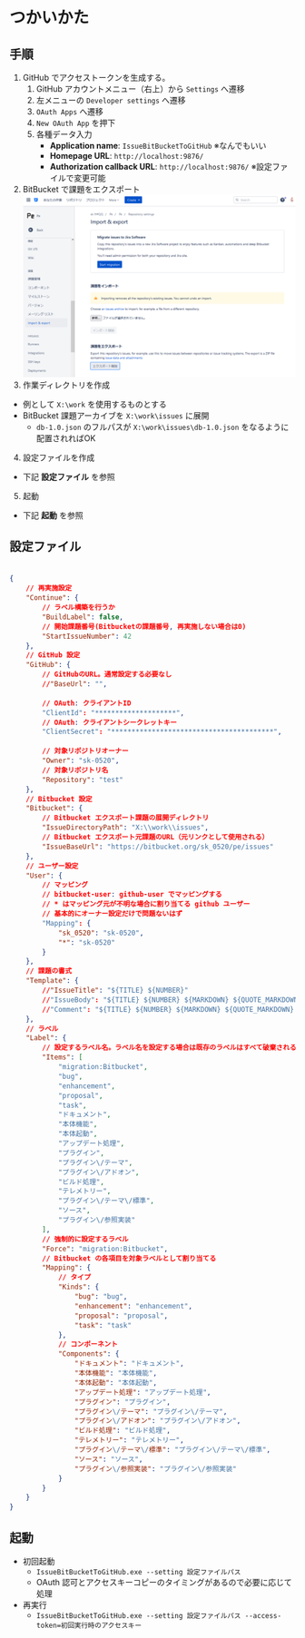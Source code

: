 # つかいかた

## 手順

1. GitHub でアクセストークンを生成する。  
   1. GitHub アカウントメニュー（右上）から `Settings` へ遷移
   2. 左メニューの `Developer settings` へ遷移
   3. `OAuth Apps` へ遷移
   4. `New OAuth App` を押下
   5. 各種データ入力
      * **Application name**: `IssueBitBucketToGitHub` ※なんでもいい
      * **Homepage URL**: `http://localhost:9876/`
      * **Authorization callback URL**: `http://localhost:9876/` ※設定ファイルで変更可能
2. BitBucket で課題をエクスポート
  ![課題エクスポート](bitbucket-export-issues.png)
3. 作業ディレクトリを作成
  * 例として `X:\work` を使用するものとする
  * BitBucket 課題アーカイブを `X:\work\issues` に展開
    * `db-1.0.json` のフルパスが `X:\work\issues\db-1.0.json` をなるように配置されればOK
4. 設定ファイルを作成
  * 下記 **設定ファイル** を参照
5. 起動
  * 下記 **起動** を参照

## 設定ファイル

```json

{
	// 再実施設定
	"Continue": {
		// ラベル構築を行うか
		"BuildLabel": false,
		// 開始課題番号(Bitbucketの課題番号, 再実施しない場合は0)
		"StartIssueNumber": 42
	},
	// GitHub 設定
	"GitHub": {
		// GitHubのURL。通常設定する必要なし
		//"BaseUrl": "",

		// OAuth: クライアントID
		"ClientId": "********************",
		// OAuth: クライアントシークレットキー
		"ClientSecret": "****************************************",

		// 対象リポジトリオーナー
		"Owner": "sk-0520",
		// 対象リポジトリ名
		"Repository": "test"
	},
	// Bitbucket 設定
	"Bitbucket": {
		// Bitbucket エクスポート課題の展開ディレクトリ
		"IssueDirectoryPath": "X:\\work\\issues",
		// Bitbucket エクスポート元課題のURL（元リンクとして使用される）
		"IssueBaseUrl": "https://bitbucket.org/sk_0520/pe/issues"
	},
	// ユーザー設定
	"User": {
		// マッピング
		// bitbucket-user: github-user でマッピングする
		// * はマッピング元が不明な場合に割り当てる github ユーザー
		// 基本的にオーナー設定だけで問題ないはず
		"Mapping": {
			"sk_0520": "sk-0520",
			"*": "sk-0520"
		}
	},
	// 課題の書式
	"Template": {
		//"IssueTitle": "${TITLE} ${NUMBER}"
		//"IssueBody": "${TITLE} ${NUMBER} ${MARKDOWN} ${QUOTE_MARKDOWN} ${URL} ${CREATED_AT} ${USER}"
		//"Comment": "${TITLE} ${NUMBER} ${MARKDOWN} ${QUOTE_MARKDOWN} ${URL} ${CREATED_AT} ${USER}"
	},
	// ラベル
	"Label": {
		// 設定するラベル名。ラベル名を設定する場合は既存のラベルはすべて破棄される
		"Items": [
			"migration:Bitbucket",
			"bug",
			"enhancement",
			"proposal",
			"task",
			"ドキュメント",
			"本体機能",
			"本体起動",
			"アップデート処理",
			"プラグイン",
			"プラグイン\/テーマ",
			"プラグイン\/アドオン",
			"ビルド処理",
			"テレメトリー",
			"プラグイン\/テーマ\/標準",
			"ソース",
			"プラグイン\/参照実装"
		],
		// 強制的に設定するラベル
		"Force": "migration:Bitbucket",
		// Bitbucket の各項目を対象ラベルとして割り当てる
		"Mapping": {
			// タイプ
			"Kinds": {
				"bug": "bug",
				"enhancement": "enhancement",
				"proposal": "proposal",
				"task": "task"
			},
			// コンポーネント
			"Components": {
				"ドキュメント": "ドキュメント",
				"本体機能": "本体機能",
				"本体起動": "本体起動",
				"アップデート処理": "アップデート処理",
				"プラグイン": "プラグイン",
				"プラグイン\/テーマ": "プラグイン\/テーマ",
				"プラグイン\/アドオン": "プラグイン\/アドオン",
				"ビルド処理": "ビルド処理",
				"テレメトリー": "テレメトリー",
				"プラグイン\/テーマ\/標準": "プラグイン\/テーマ\/標準",
				"ソース": "ソース",
				"プラグイン\/参照実装": "プラグイン\/参照実装"
			}
		}
	}
}

```

## 起動

* 初回起動
  * `IssueBitBucketToGitHub.exe --setting 設定ファイルパス`
  * OAuth 認可とアクセスキーコピーのタイミングがあるので必要に応じて処理
* 再実行
  * `IssueBitBucketToGitHub.exe --setting 設定ファイルパス --access-token=初回実行時のアクセスキー`

